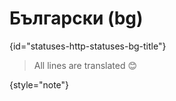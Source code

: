 # Български (bg)
{id="statuses-http-statuses-bg-title"}



> All lines are translated 😊
>
{style="note"}

